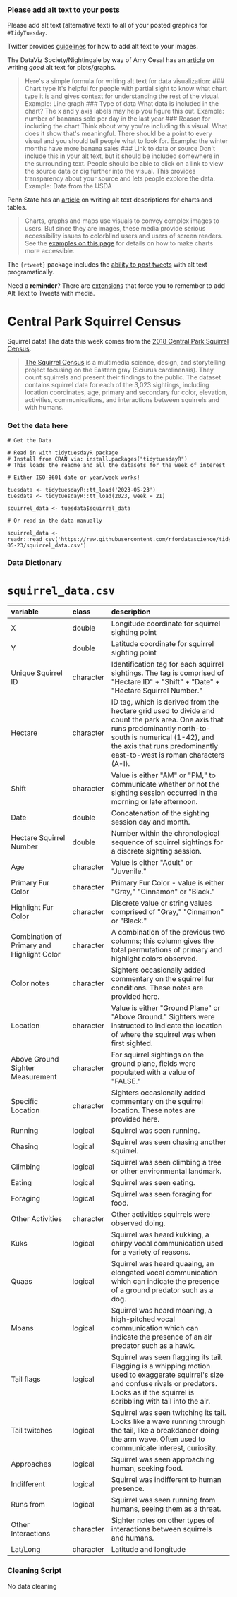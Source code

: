 ### Please add alt text to your posts

Please add alt text (alternative text) to all of your posted graphics
for `#TidyTuesday`.

Twitter provides
[guidelines](https://help.twitter.com/en/using-twitter/picture-descriptions)
for how to add alt text to your images.

The DataViz Society/Nightingale by way of Amy Cesal has an
[article](https://medium.com/nightingale/writing-alt-text-for-data-visualization-2a218ef43f81)
on writing *good* alt text for plots/graphs.

> Here's a simple formula for writing alt text for data visualization:
> \### Chart type It's helpful for people with partial sight to know
> what chart type it is and gives context for understanding the rest of
> the visual. Example: Line graph \### Type of data What data is
> included in the chart? The x and y axis labels may help you figure
> this out. Example: number of bananas sold per day in the last year
> \### Reason for including the chart Think about why you're including
> this visual. What does it show that's meaningful. There should be a
> point to every visual and you should tell people what to look for.
> Example: the winter months have more banana sales \### Link to data or
> source Don't include this in your alt text, but it should be included
> somewhere in the surrounding text. People should be able to click on a
> link to view the source data or dig further into the visual. This
> provides transparency about your source and lets people explore the
> data. Example: Data from the USDA

Penn State has an
[article](https://accessibility.psu.edu/images/charts/) on writing alt
text descriptions for charts and tables.

> Charts, graphs and maps use visuals to convey complex images to users.
> But since they are images, these media provide serious accessibility
> issues to colorblind users and users of screen readers. See the
> [examples on this page](https://accessibility.psu.edu/images/charts/)
> for details on how to make charts more accessible.

The `{rtweet}` package includes the [ability to post
tweets](https://docs.ropensci.org/rtweet/reference/post_tweet.html) with
alt text programatically.

Need a **reminder**? There are
[extensions](https://chrome.google.com/webstore/detail/twitter-required-alt-text/fpjlpckbikddocimpfcgaldjghimjiik/related)
that force you to remember to add Alt Text to Tweets with media.

# Central Park Squirrel Census

Squirrel data! The data this week comes from the [2018 Central Park Squirrel Census](https://data.cityofnewyork.us/Environment/2018-Central-Park-Squirrel-Census-Squirrel-Data/vfnx-vebw).

> [The Squirrel Census](https://www.thesquirrelcensus.com/) is a multimedia science, design, and storytelling project focusing on the Eastern gray (Sciurus carolinensis). They count squirrels and present their findings to the public. The dataset contains squirrel data for each of the 3,023 sightings, including location coordinates, age, primary and secondary fur color, elevation, activities, communications, and interactions between squirrels and with humans.



### Get the data here

```{r}
# Get the Data

# Read in with tidytuesdayR package 
# Install from CRAN via: install.packages("tidytuesdayR")
# This loads the readme and all the datasets for the week of interest

# Either ISO-8601 date or year/week works!

tuesdata <- tidytuesdayR::tt_load('2023-05-23')
tuesdata <- tidytuesdayR::tt_load(2023, week = 21)

squirrel_data <- tuesdata$squirrel_data

# Or read in the data manually

squirrel_data <- readr::read_csv('https://raw.githubusercontent.com/rfordatascience/tidytuesday/main/data/2023/2023-05-23/squirrel_data.csv')

```

### Data Dictionary

# `squirrel_data.csv`

|variable                                   |class     |description                                |
|:------------------------------------------|:---------|:------------------------------------------|
|X                                          |double    |Longitude coordinate for squirrel sighting point                                          |
|Y                                          |double    |Latitude coordinate for squirrel sighting point                                          |
|Unique Squirrel ID                         |character |Identification tag for each squirrel sightings. The tag is comprised of "Hectare ID" + "Shift" + "Date" + "Hectare Squirrel Number."                        |
|Hectare                                    |character |ID tag, which is derived from the hectare grid used to divide and count the park area. One axis that runs predominantly north-to-south is numerical (1-42), and the axis that runs predominantly east-to-west is roman characters (A-I).                                    |
|Shift                                      |character |Value is either "AM" or "PM," to communicate whether or not the sighting session occurred in the morning or late afternoon.                                      |
|Date                                       |double    |Concatenation of the sighting session day and month.                                       |
|Hectare Squirrel Number                    |double    |Number within the chronological sequence of squirrel sightings for a discrete sighting session.                    |
|Age                                        |character |Value is either "Adult" or "Juvenile."                                        |
|Primary Fur Color                          |character |Primary Fur Color - value is either "Gray," "Cinnamon" or "Black."                          |
|Highlight Fur Color                        |character |Discrete value or string values comprised of "Gray," "Cinnamon" or "Black."                        |
|Combination of Primary and Highlight Color |character |A combination of the previous two columns; this column gives the total permutations of primary and highlight colors observed. |
|Color notes                                |character |Sighters occasionally added commentary on the squirrel fur conditions. These notes are provided here.                                |
|Location                                   |character |Value is either "Ground Plane" or "Above Ground." Sighters were instructed to indicate the location of where the squirrel was when first sighted.                                 |
|Above Ground Sighter Measurement           |character |For squirrel sightings on the ground plane, fields were populated with a value of "FALSE."          |
|Specific Location                          |character |Sighters occasionally added commentary on the squirrel location. These notes are provided here.                         |
|Running                                    |logical   |Squirrel was seen running.                                   |
|Chasing                                    |logical   |Squirrel was seen chasing another squirrel.                                 |
|Climbing                                   |logical   |Squirrel was seen climbing a tree or other environmental landmark.                                  |
|Eating                                     |logical   |Squirrel was seen eating.                                    |
|Foraging                                   |logical   |Squirrel was seen foraging for food.                                  |
|Other Activities                           |character |Other activities squirrels were observed doing.                           |
|Kuks                                       |logical   |Squirrel was heard kukking, a chirpy vocal communication used for a variety of reasons.                                       |
|Quaas                                      |logical   |Squirrel was heard quaaing, an elongated vocal communication which can indicate the presence of a ground predator such as a dog.                                      |
|Moans                                      |logical   |Squirrel was heard moaning, a high-pitched vocal communication which can indicate the presence of an air predator such as a hawk.                                     |
|Tail flags                                 |logical   |Squirrel was seen flagging its tail. Flagging is a whipping motion used to exaggerate squirrel's size and confuse rivals or predators. Looks as if the squirrel is scribbling with tail into the air.                                 |
|Tail twitches                              |logical   |Squirrel was seen twitching its tail. Looks like a wave running through the tail, like a breakdancer doing the arm wave. Often used to communicate interest, curiosity.                              |
|Approaches                                 |logical   |Squirrel was seen approaching human, seeking food.                                 |
|Indifferent                                |logical   |Squirrel was indifferent to human presence.                               |
|Runs from                                  |logical   |Squirrel was seen running from humans, seeing them as a threat.                                 |
|Other Interactions                         |character |Sighter notes on other types of interactions between squirrels and humans.                         |
|Lat/Long                                   |character |Latitude and longitude                                  |

### Cleaning Script

No data cleaning
